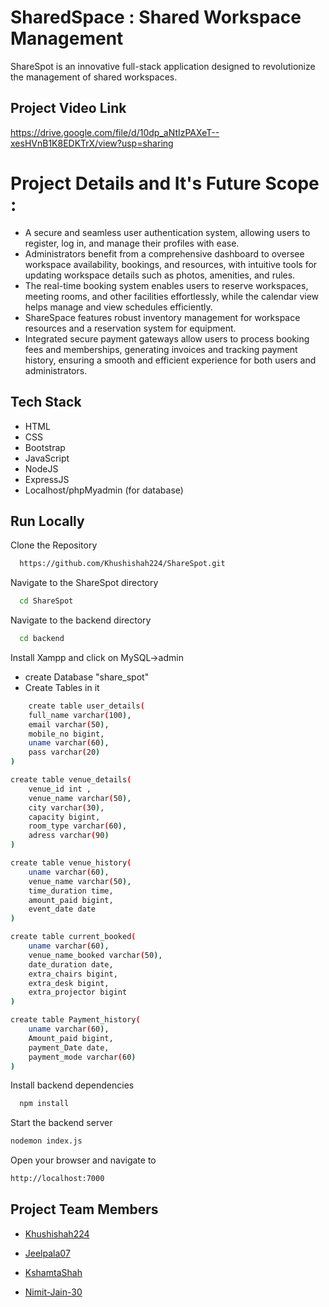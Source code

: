 
#  SharedSpace : Shared Workspace Management

ShareSpot is an innovative full-stack application designed to revolutionize the management of shared workspaces. 

## Project Video Link

https://drive.google.com/file/d/10dp_aNtIzPAXeT--xesHVnB1K8EDKTrX/view?usp=sharing
# Project Details and It's Future Scope :

- A secure and seamless user authentication system, allowing users to register, log in, and manage their profiles with ease.
- Administrators benefit from a comprehensive dashboard to oversee workspace availability, bookings, and resources, with intuitive tools for updating workspace details such as photos, amenities, and rules.
- The real-time booking system enables users to reserve workspaces, meeting rooms, and other facilities effortlessly, while the calendar view helps manage and view schedules efficiently.
- ShareSpace features robust inventory management for workspace resources and a reservation system for equipment.
- Integrated secure payment gateways allow users to process booking fees and memberships, generating invoices and tracking payment history, ensuring a smooth and efficient experience for both users and administrators.

## Tech Stack

- HTML
- CSS
- Bootstrap
- JavaScript
- NodeJS
- ExpressJS
- Localhost/phpMyadmin (for database)
## Run Locally

Clone the Repository
```bash
  https://github.com/Khushishah224/ShareSpot.git
```
Navigate to the ShareSpot directory
```bash
  cd ShareSpot
```
Navigate to the backend directory
```bash
  cd backend
```

Install Xampp and click on MySQL->admin
- create Database "share_spot"
- Create Tables in it
```bash
    create table user_details(
	full_name varchar(100),
	email varchar(50),
	mobile_no bigint,
	uname varchar(60),
	pass varchar(20)
)

create table venue_details(
	venue_id int ,
	venue_name varchar(50),
	city varchar(30),
	capacity bigint,
	room_type varchar(60),
	adress varchar(90)
)

create table venue_history(
	uname varchar(60),
	venue_name varchar(50),
	time_duration time,
	amount_paid bigint,
	event_date date
)

create table current_booked(
	uname varchar(60),
	venue_name_booked varchar(50),
	date_duration date,
	extra_chairs bigint,
	extra_desk bigint,
	extra_projector bigint
)

create table Payment_history(
	uname varchar(60),
	Amount_paid bigint,
	payment_Date date,
	payment_mode varchar(60)
)

 ```
Install backend dependencies
```bash
  npm install
```
Start the backend server
```bash
nodemon index.js
```
Open your browser and navigate to 
```bash
http://localhost:7000
```
## Project Team Members

- [Khushishah224](https://github.com/Khushishah224)

- [Jeelpala07](https://github.com/Jeelpala07)

- [KshamtaShah](https://github.com/KshamtaShah)

- [Nimit-Jain-30](https://github.com/Nimit-Jain-30)
